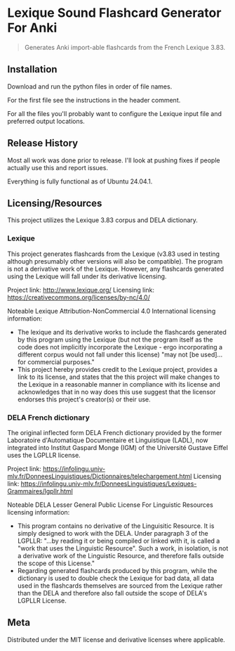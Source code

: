 # Lexique Sound Flashcard Generator For Anki
> Generates Anki import-able flashcards from the French Lexique 3.83.


## Installation

Download and run the python files in order of file names.

For the first file see the instructions in the header comment.

For all the files you'll probably want to configure the Lexique input file and preferred output locations.

## Release History

Most all work was done prior to release. I'll look at pushing fixes if people actually use this and report issues.

Everything is fully functional as of Ubuntu 24.04.1.

## Licensing/Resources

This project utilizes the Lexique 3.83 corpus and DELA dictionary.

### Lexique
This project generates flashcards from the Lexique (v3.83 used in testing although presumably other versions will also be compatible). The program is not a derivative work of the Lexique. However, any flashcards generated using the Lexique will fall under its derivative licensing.

Project link: http://www.lexique.org/
Licensing link: https://creativecommons.org/licenses/by-nc/4.0/

Noteable Lexique Attribution-NonCommercial 4.0 International licensing information:
- The lexique and its derivative works to include the flashcards generated by this program using the Lexique (but not the program itself as the code does not implicitly incorporate the Lexique - ergo incorporating a different corpus would not fall under this license) "may not [be used]... for commercial purposes."
- This project hereby provides credit to the Lexique project, provides a link to its license, and states that the this project will make changes to the Lexique in a reasonable manner in compliance with its license and acknowledges that in no way does this use suggest that the licensor endorses this project's creator(s) or their use. 

### DELA French dictionary
The original inflected form DELA French dictionary provided by the former Laboratoire d'Automatique Documentaire et Linguistique (LADL), now integrated into Institut Gaspard Monge (IGM) of the Université Gustave Eiffel uses the LGPLLR license.

Project link: https://infolingu.univ-mlv.fr/DonneesLinguistiques/Dictionnaires/telechargement.html
Licensing link: https://infolingu.univ-mlv.fr/DonneesLinguistiques/Lexiques-Grammaires/lgpllr.html

Noteable DELA Lesser General Public License For Linguistic Resources licensing information:
- This program contains no derivative of the Linguisitic Resource. It is simply designed to work with the DELA. Under paragraph 3 of the LGPLLR: "...by reading it or being compiled or linked with it, is called a "work that uses the Linguistic Resource". Such a work, in isolation, is not a derivative work of the Linguistic Resource, and therefore falls outside the scope of this License."
- Regarding generated flashcards produced by this program, while the dictionary is used to double check the Lexique for bad data, all data used in the flashcards themselves are sourced from the Lexique rather than the DELA and therefore also fall outside the scope of DELA's LGPLLR License.

## Meta

Distributed under the MIT license and derivative licenses where applicable.
